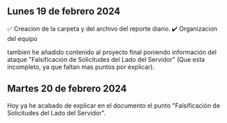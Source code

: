 ## Lunes 19 de febrero 2024 <br>
✅ Creacion de la carpeta y del archivo del reporte diario.
✔️ Organizacion del equipo

tambien he añadido contenido al proyecto final poniendo información del ataque "Falsificación de Solicitudes del Lado del Servidor" 
(Que esta incompleto, ya que faltan mas puntos por explicar).

## Martes 20 de febrero 2024 <br>
Hoy ya he acabado de explicar en el documento el punto "Falsificación de Solicitudes del Lado del Servidor".
